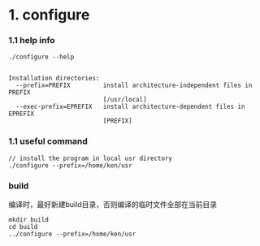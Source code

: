 # 1. configure

### 1.1 help info

```
./configure --help


Installation directories:
  --prefix=PREFIX         install architecture-independent files in PREFIX
                          [/usr/local]
  --exec-prefix=EPREFIX   install architecture-dependent files in EPREFIX
                          [PREFIX]
```

### 1.1 useful command

```
// install the program in local usr directory
./configure --prefix=/home/ken/usr   
```



### build

编译时，最好新建build目录，否则编译的临时文件全部在当前目录

```
mkdir build
cd build
../configure --prefix=/home/ken/usr  
```

